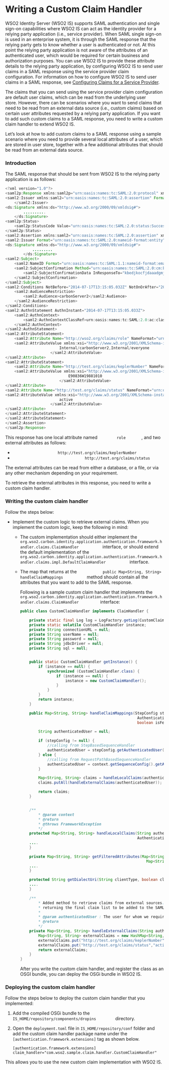 # Writing a Custom Claim Handler

WSO2 Identity Server (WSO2 IS) supports SAML authentication and single
sign-on capabilities where WSO2 IS can act as the identity provider for
a relying party application (i.e., service provider). When SAML single
sign-on is used in an enterprise system, it is through the SAML response
that the relying party gets to know whether a user is authenticated or
not. At this point the relying party application is not aware of the
attributes of an authenticated user, which would be required for certain
business and authorization purposes. You can use WSO2 IS to provide
these attribute details to the relying party application, by configuring
WSO2 IS to send user claims in a SAML response using the service
provider claim configuration. For information on how to configure WSO2
IS to send user claims in a SAML response, see [Configuring Claims for a
Service Provider](../../learn/configuring-claims-for-a-service-provider).

The claims that you can send using the service provider claim
configuration are default user claims, which can be read from the
underlying user store. However, there can be scenarios where you want to
send claims that need to be read from an external data source (i.e.,
custom claims) based on certain user attributes requested by a relying
party application. If you want to add such custom claims to a SAML
response, you need to write a custom claim handler to extend WSO2 IS.

Let’s look at how to add custom claims to a SAML response using a sample
scenario where you need to provide several local attributes of a user,
which are stored in user store, together with a few additional
attributes that should be read from an external data source.

### Introduction

The SAML response that should be sent from WSO2 IS to the relying party
application is as follows:

``` java
<?xml version="1.0"?>
<saml2p:Response xmlns:saml2p="urn:oasis:names:tc:SAML:2.0:protocol" xmlns:xs="http://www.w3.org/2001/XMLSchema" Destination="https://localhost:9444/acs" ID="faibaccbcepemkackalbbjkihlegenhhigcdjbjk" InResponseTo="kbedjkocfjdaaadgmjeipbegnclbelfffbpbophe" IssueInstant="2014-07-17T13:15:05.032Z" Version="2.0">
<saml2:Issuer xmlns:saml2="urn:oasis:names:tc:SAML:2.0:assertion" Format="urn:oasis:names:tc:SAML:2.0:nameid-format:entity">localhost
    </saml2:Issuer>
<ds:Signature xmlns:ds="http://www.w3.org/2000/09/xmldsig#">
        ..........
    </ds:Signature>
<saml2p:Status>
    <saml2p:StatusCode Value="urn:oasis:names:tc:SAML:2.0:status:Success"/>
</saml2p:Status>
<saml2:Assertion xmlns:saml2="urn:oasis:names:tc:SAML:2.0:assertion" xmlns:xs="http://www.w3.org/2001/XMLSchema" ID="phmbbieedpcfdhcignelnepkemobepgaaipbjjdk" IssueInstant="2014-07-17T13:15:05.032Z" Version="2.0">
<saml2:Issuer Format="urn:oasis:names:tc:SAML:2.0:nameid-format:entity">localhost</saml2:Issuer>
<ds:Signature xmlns:ds="http://www.w3.org/2000/09/xmldsig#">
            .........
        </ds:Signature>
<saml2:Subject>
    <saml2:NameID Format="urn:oasis:names:tc:SAML:1.1:nameid-format:emailAddress">Administrator</saml2:NameID>
    <saml2:SubjectConfirmation Method="urn:oasis:names:tc:SAML:2.0:cm:bearer">
        <saml2:SubjectConfirmationData InResponseTo="kbedjkocfjdaaadgmjeipbegnclbelfffbpbophe" NotOnOrAfter="2014-07-17T13:20:05.032Z" Recipient="https://localhost:9444/acs"/>
    </saml2:SubjectConfirmation>
</saml2:Subject>
<saml2:Conditions NotBefore="2014-07-17T13:15:05.032Z" NotOnOrAfter="2014-07-17T13:20:05.032Z">
    <saml2:AudienceRestriction>
        <saml2:Audience>carbonServer2</saml2:Audience>
    </saml2:AudienceRestriction>
</saml2:Conditions>
<saml2:AuthnStatement AuthnInstant="2014-07-17T13:15:05.033Z">
    <saml2:AuthnContext>
        <saml2:AuthnContextClassRef>urn:oasis:names:tc:SAML:2.0:ac:classes:Password</saml2:AuthnContextClassRef>
    </saml2:AuthnContext>
</saml2:AuthnStatement>
<saml2:AttributeStatement>
    <saml2:Attribute Name="http://wso2.org/claims/role" NameFormat="urn:oasis:names:tc:SAML:2.0:attrname-format:basic">
    <saml2:AttributeValue xmlns:xsi="http://www.w3.org/2001/XMLSchema-instance" xsi:type="xs:string">
                        Internal/carbonServer2,Internal/everyone
                    </saml2:AttributeValue>
</saml2:Attribute>
<saml2:AttributeStatement>
    <saml2:Attribute Name="http://test.org/claims/keplerNumber" NameFormat="urn:oasis:names:tc:SAML:2.0:attrname-format:basic">
    <saml2:AttributeValue xmlns:xsi="http://www.w3.org/2001/XMLSchema-instance" xsi:type="xs:string">
                            E90836W19881010
                        </saml2:AttributeValue>
</saml2:Attribute>
<saml2:Attribute Name="http://test.org/claims/status" NameFormat="urn:oasis:names:tc:SAML:2.0:attrname-format:basic">
<saml2:AttributeValue xmlns:xsi="http://www.w3.org/2001/XMLSchema-instance" xsi:type="xs:string">
                        active
                    </saml2:AttributeValue>
</saml2:Attribute>
</saml2:AttributeStatement>
</saml2:AttributeStatement>
</saml2:Assertion>
</saml2p:Response>
```

This response has one local attribute named `         role        `,
and two external attributes as follows:

-   `                     http://test.org/claims/keplerNumber                   `
-   `                                 http://test.org/claims/status                              `

The external attributes can be read from either a database, or a file, or via any other mechanism depending on your requirement.

To retrieve the external attributes in this response, you need to write
a custom claim handler.

### Writing the custom claim handler

Follow the steps below:

-   Implement the custom logic to retrieve external claims. When you
    implement the custom logic, keep the following in mind:

    -   The custom implementation should either implement the
        `            org.wso2.carbon.identity.application.authentication.framework.handler.claims.ClaimHandler           `
        interface, or should extend the default implementation of the
        `            org.wso2.carbon.identity.application.authentication.framework.handler.claims.impl.DefaultClaimHandler           `
        interface.
    -   The map that returns at the
        `            public Map<String, String> handleClaimMappings           `
        method should contain all the attributes that you want to add to
        the SAML response.

        Following is a sample custom claim handler that implements the
        `           org.wso2.carbon.identity.application.authentication.framework.handler.claims.ClaimHandler          `
        interface:

        ``` java
        public class CustomClaimHandler implements ClaimHandler {

            private static final Log log = LogFactory.getLog(CustomClaimHandler.class);
            private static volatile CustomClaimHandler instance;
            private String connectionURL = null;
            private String userName = null;
            private String password = null;
            private String jdbcDriver = null;
            private String sql = null;


            public static CustomClaimHandler getInstance() {
                if (instance == null) {
                    synchronized (CustomClaimHandler.class) {
                        if (instance == null) {
                            instance = new CustomClaimHandler();
                        }
                    }
                }
                return instance;
            }

            public Map<String, String> handleClaimMappings(StepConfig stepConfig,
                                                            AuthenticationContext context, Map<String, String> remoteAttributes,
                                                            boolean isFederatedClaims) throws FrameworkException {

                String authenticatedUser = null;

                if (stepConfig != null) {
                    //calling from StepBasedSequenceHandler
                    authenticatedUser = stepConfig.getAuthenticatedUser();
                } else {
                    //calling from RequestPathBasedSequenceHandler
                    authenticatedUser = context.getSequenceConfig().getAuthenticatedUser();
                }

                Map<String, String> claims = handleLocalClaims(authenticatedUser, context);
                claims.putAll(handleExternalClaims(authenticatedUser));

                return claims;
            }


            /**
                * @param context
                * @return
                * @throws FrameworkException
                */
            protected Map<String, String> handleLocalClaims(String authenticatedUser,
                                                            AuthenticationContext context) throws FrameworkException {
            ....
            }

            private Map<String, String> getFilteredAttributes(Map<String, String> allAttributes,
                                                                Map<String, String> requestedClaimMappings, boolean isStandardDialect) {
            ....
            }

            protected String getDialectUri(String clientType, boolean claimMappingDefined) {
            ....
            }

            /**
                * Added method to retrieve claims from external sources. The results will be merged to the local claims when
                * returning the final claim list to be added to the SAML response that is sent back to the SP.
                *
                * @param authenticatedUser : The user for whom we require claim values
                * @return
                */
            private Map<String, String> handleExternalClaims(String authenticatedUser) throws FrameworkException {
                Map<String, String> externalClaims = new HashMap<String, String>();
                externalClaims.put("http://test.org/claims/keplerNumber","E90836W19881010");
                externalClaims.put("http://test.org/claims/status","active");
                return externalClaims;
            }
        }
        ```

        After you write the custom claim handler, and register the class as
        an OSGI bundle, you can deploy the OSGi bundle in WSO2 IS.

### Deploying the custom claim handler

Follow the steps below to deploy the custom claim handler that you
implemented:

1.  Add the compiled OSGi bundle to the
    `          IS_HOME/repository/components/dropins         `
    directory.
2.  Open the ` deployment.toml ` file in ` IS_HOME/repository/conf ` folder and add the custom claim handler package name under the `[authentication.framework.extensions]` tag as shown below.   
    
    ```$xslt
    [authentication.framework.extensions] 
    claim_handler="com.wso2.sample.claim.handler.CustomClaimHandler" 
    ```
    
This allows you to use the new custom claim implementation with WSO2 IS.
